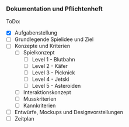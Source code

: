 ### Dokumentation und Pflichtenheft

ToDo:
- [X] Aufgabenstellung
- [ ] Grundlegende Spielidee und Ziel
- [ ] Konzepte und Kriterien
    - [ ] Spielkonzept
        - [ ] Level 1 - Blutbahn
        - [ ] Level 2 - Käfer
        - [ ] Level 3 - Picknick
        - [ ] Level 4 - Jetski
        - [ ] Level 5 - Asteroiden
    - [ ] Interaktionskonzept
    - [ ] Musskriterien
    - [ ] Kannkriterien
- [ ] Entwürfe, Mockups und Designvorstellungen
- [ ] Zeitplan
